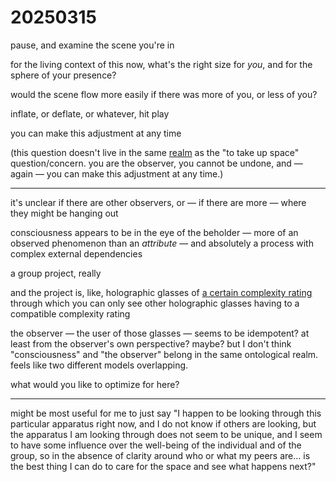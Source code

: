 # 20250315

pause, and examine the scene you're in

for the living context of this now, what's the right size for _you_, and for the sphere of your presence?

would the scene flow more easily if there was more of you, or less of you?

inflate, or deflate, or whatever, hit play

you can make this adjustment at any time

(this question doesn't live in the same [realm](../../2021/07/02.md) as the "to take up space" question/concern. you are the observer, you cannot be undone, and — again — you can make this adjustment at any time.)

***

it's unclear if there are other observers, or — if there are more — where they might be hanging out

consciousness appears to be in the eye of the beholder — more of an observed phenomenon than an _attribute_ — and absolutely a process with complex external dependencies

a group project, really

and the project is, like, holographic glasses of [a certain complexity rating](../../2024/06/15/) through which you can only see other holographic glasses having to a compatible complexity rating

the observer — the user of those glasses — seems to be idempotent? at least from the observer's own perspective? maybe? but I don't think "consciousness" and "the observer" belong in the same ontological realm. feels like two different models overlapping.

what would you like to optimize for here?

***

might be most useful for me to just say "I happen to be looking through this particular apparatus right now, and I do not know if others are looking, but the apparatus I am looking through does not seem to be unique, and I seem to have some influence over the well-being of the individual and of the group, so in the absence of clarity around who or what my peers are... is the best thing I can do to care for the space and see what happens next?"
